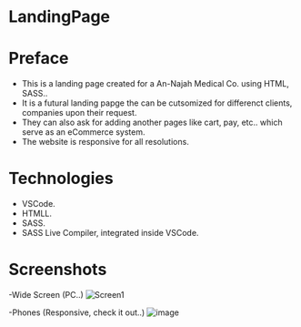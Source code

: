 # LandingPage
# Preface
 - This is a landing page created for a An-Najah Medical Co. using HTML, SASS..
 - It is a futural landing papge the can be cutsomized for differenct clients, companies upon their request. 
 - They can also ask for adding another pages like cart, pay, etc.. which serve as an eCommerce system.
 - The website is responsive for all resolutions. 

# Technologies
- VSCode.
- HTMLL.
- SASS.
- SASS Live Compiler, integrated inside VSCode.

# Screenshots
-Wide Screen (PC..)
![Screen1](https://user-images.githubusercontent.com/88289155/175795077-d0e92149-b4bc-4df8-af94-d106a86bb479.jpg)

-Phones (Responsive, check it out..) 
![image](https://user-images.githubusercontent.com/88289155/175795091-115f1b0a-c18e-40df-97a0-f0838c890c62.png)

